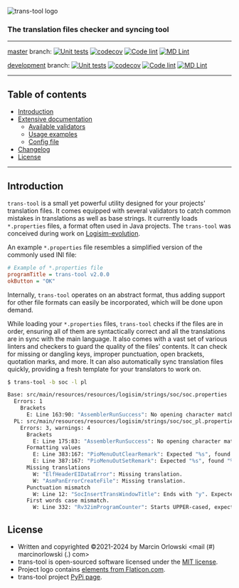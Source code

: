 ![trans-tool logo](artwork/trans-tool-logo.png)

### The translation files checker and syncing tool ###

---

[master](https://github.com/MarcinOrlowski/trans-tool/tree/master) branch:
[![Unit tests](https://github.com/MarcinOrlowski/trans-tool/actions/workflows/unittests.yml/badge.svg?branch=master)](https://github.com/MarcinOrlowski/trans-tool/actions/workflows/unittests.yml)
[![codecov](https://codecov.io/gh/MarcinOrlowski/trans-tool/branch/master/graph/badge.svg?token=3THKJKSQ1G)](https://codecov.io/gh/MarcinOrlowski/trans-tool)
[![Code lint](https://github.com/MarcinOrlowski/trans-tool/actions/workflows/linter.yml/badge.svg?branch=master)](https://github.com/MarcinOrlowski/trans-tool/actions/workflows/linter.yml)
[![MD Lint](https://github.com/MarcinOrlowski/trans-tool/actions/workflows/markdown.yml/badge.svg?branch=master)](https://github.com/MarcinOrlowski/trans-tool/actions/workflows/markdown.yml)

[development](https://github.com/MarcinOrlowski/trans-tool/tree/dev) branch:
[![Unit tests](https://github.com/MarcinOrlowski/trans-tool/actions/workflows/unittests.yml/badge.svg?branch=dev)](https://github.com/MarcinOrlowski/trans-tool/actions/workflows/unittests.yml)
[![codecov](https://codecov.io/gh/MarcinOrlowski/trans-tool/branch/dev/graph/badge.svg?token=3THKJKSQ1G)](https://codecov.io/gh/MarcinOrlowski/trans-tool)
[![Code lint](https://github.com/MarcinOrlowski/trans-tool/actions/workflows/linter.yml/badge.svg?branch=dev)](https://github.com/MarcinOrlowski/trans-tool/actions/workflows/linter.yml)
[![MD Lint](https://github.com/MarcinOrlowski/trans-tool/actions/workflows/markdown.yml/badge.svg?branch=dev)](https://github.com/MarcinOrlowski/trans-tool/actions/workflows/markdown.yml)

---

## Table of contents ##

* [Introduction](#introduction)
* [Extensive documentation](docs/README.md)
  * [Available validators](docs/checks/README.md)
  * [Usage examples](docs/usage.md)
  * [Config file](docs/config.md)
* [Changelog](docs/CHANGES.md)
* [License](#license)

---

## Introduction ##

`trans-tool` is a small yet powerful utility designed for your projects' translation files. It comes
equipped with several validators to catch common mistakes in translations as well as base strings.
It currently loads `*.properties` files, a format often used in Java projects. The
`trans-tool` was conceived during work
on [Logisim-evolution](https://github.com/logisim-evolution/logisim-evolution/).

An example `*.properties` file resembles a simplified version of the commonly used INI file:

```ini
# Example of *.properties file
programTitle = trans-tool v2.0.0
okButton = "OK"
```

Internally, `trans-tool` operates on an abstract format, thus adding support for other file formats
can easily be incorporated, which will be done upon demand.

While loading your `*.properties` files, `trans-tool` checks if the files are in order, ensuring all
of them are syntactically correct and all the translations are in sync with the main language. It
also comes with a vast set of various linters and checkers to guard the quality of the files'
contents. It can check for missing or dangling keys, improper punctuation, open brackets, quotation
marks, and more. It can also automatically sync translation files quickly, providing a fresh
template for your translators to work on.

```bash
$ trans-tool -b soc -l pl

Base: src/main/resources/resources/logisim/strings/soc/soc.properties
  Errors: 1
    Brackets
      E: Line 163:90: "AssemblerRunSuccess": No opening character matching ")".
  PL: src/main/resources/resources/logisim/strings/soc/soc_pl.properties
    Errors: 3, warnings: 4
      Brackets
        E: Line 175:83: "AssemblerRunSuccess": No opening character matching ")".
      Formatting values
        E: Line 383:167: "PioMenuOutClearRemark": Expected "%s", found "%s.".
        E: Line 387:167: "PioMenuOutSetRemark": Expected "%s", found "%s.".
      Missing translations
        W: "ElfHeaderEIDataError": Missing translation.
        W: "AsmPanErrorCreateFile": Missing translation.
      Punctuation mismatch
        W: Line 12: "SocInsertTransWindowTitle": Ends with "y". Expected ":".
      First words case mismatch.
        W: Line 332: "Rv32imProgramCounter": Starts UPPER-cased, expected lower-case.
```

## License ##

* Written and copyrighted &copy;2021-2024 by Marcin Orlowski <mail (#) marcinorlowski (.) com>
* trans-tool is open-sourced software licensed under
  the [MIT license](http://opensource.org/licenses/MIT).
* Project logo
  contains [elements from Flaticon.com](https://www.flaticon.com/free-icon/translation_99694).
* trans-tool project [PyPi page](https://pypi.org/project/trans-tool/).
